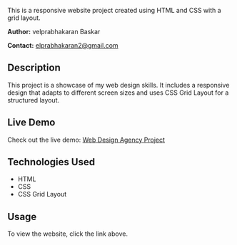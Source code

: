 This is a responsive website project created using HTML and CSS with a grid layout.

**Author:** velprabhakaran Baskar

**Contact:** elprabhakaran2@gmail.com

## Description

This project is a showcase of my web design skills. It includes a responsive design that adapts to different screen sizes and uses CSS Grid Layout for a structured layout.

## Live Demo

Check out the live demo: [Web Design Agency Project](https://velprabbha.github.io/Web-Design-Agency-Project/)

## Technologies Used

- HTML
- CSS
- CSS Grid Layout

## Usage

To view the website, click the link above.

